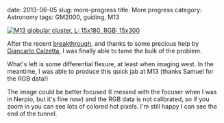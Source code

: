 date: 2013-06-05
slug: more-progress
title: More progress
category: Astronomy
tags: GM2000, guiding, M13

[![][0]][0]

After the recent [breakthrough][1], and thanks to some precious help by
[Giancarlo Calzetta][2], I was finally able to tame the bulk of the problem.

What's left is some differential flexure, at least when imaging west. In the
meantime, I was able to produce this quick jab at M13 (thanks Samuel for the RGB
data!)

The image could be better focused (I messed with the focuser when I was in
Nerpio, but it's fine *now*) and the RGB data is not calibrated, so if you zoom
in you can see lots of colored hot pixels. I'm still happy I can see the end of
the tunnel.

[0]: |filename|/images/2013_m13_15x180L_15x300RGB.jpg "M13 globular cluster, L: 15x180, RGB: 15x300"
[1]: /posts/2013/05/breakthrough/
[2]: http://www.astroinfo.it/
